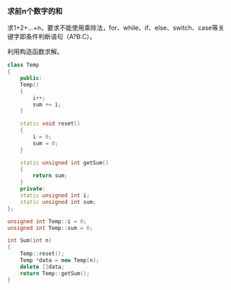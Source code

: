 ### 求前n个数字的和
求1+2+...+n，要求不能使用乘除法，for、while、if、else、switch、case等关键字即条件判断语句（A?B:C）。

利用构造函数求解。
```cpp
class Temp
{
    public:
    Temp()    
    {
        i++;
        sum += i;
    }

    static void reset()
    {
        i = 0; 
        sum = 0;
    }

    static unsigned int getSum()
    {
        return sum;
    }
    private:
    static unsigned int i;
    static unsigned int sum;
};

unsigned int Temp::i = 0;
unsigned int Temp::sum = 0;

int Sum(int n) 
{
    Temp::reset();
    Temp *data = new Temp[n];
    delete []data;
    return Temp::getSum();
}
```